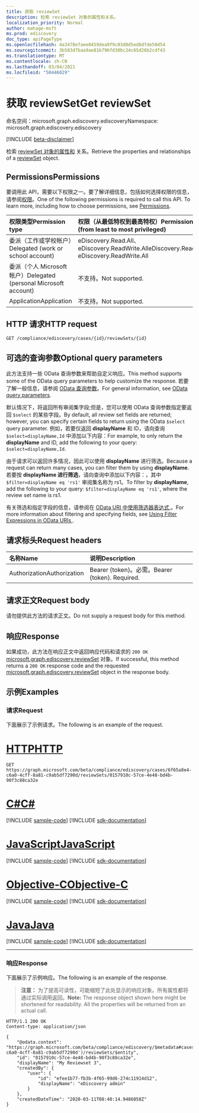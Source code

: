 ```yaml
---
title: 获取 reviewSet
description: 检索 reviewSet 对象的属性和关系。
localization_priority: Normal
author: mahage-msft
ms.prod: ediscovery
doc_type: apiPageType
ms.openlocfilehash: 4a3478e7aee0459dea9f9c03d0d5ed6dfde50d54
ms.sourcegitcommit: 3b583d7baa9ae81b796fd30bc24c65d26b2cdf43
ms.translationtype: MT
ms.contentlocale: zh-CN
ms.lasthandoff: 03/04/2021
ms.locfileid: "50446029"
---
```

# <a name="get-reviewset"></a><span data-ttu-id="7833f-103">获取 reviewSet</span><span class="sxs-lookup"><span data-stu-id="7833f-103">Get reviewSet</span></span>

<span data-ttu-id="7833f-104">命名空间：microsoft.graph.ediscovery.ediscovery</span><span class="sxs-lookup"><span data-stu-id="7833f-104">Namespace: microsoft.graph.ediscovery.ediscovery</span></span>

[!INCLUDE [beta-disclaimer](../../includes/beta-disclaimer.md)]

<span data-ttu-id="7833f-105">检索 [reviewSet 对象的属性和](../resources/ediscovery-reviewset.md) 关系。</span><span class="sxs-lookup"><span data-stu-id="7833f-105">Retrieve the properties and relationships of a [reviewSet](../resources/ediscovery-reviewset.md) object.</span></span>

## <a name="permissions"></a><span data-ttu-id="7833f-106">Permissions</span><span class="sxs-lookup"><span data-stu-id="7833f-106">Permissions</span></span>

<span data-ttu-id="7833f-p101">要调用此 API，需要以下权限之一。要了解详细信息，包括如何选择权限的信息，请参阅[权限](/graph/permissions-reference)。</span><span class="sxs-lookup"><span data-stu-id="7833f-p101">One of the following permissions is required to call this API. To learn more, including how to choose permissions, see [Permissions](/graph/permissions-reference).</span></span>

|<span data-ttu-id="7833f-109">权限类型</span><span class="sxs-lookup"><span data-stu-id="7833f-109">Permission type</span></span>|<span data-ttu-id="7833f-110">权限（从最低特权到最高特权）</span><span class="sxs-lookup"><span data-stu-id="7833f-110">Permissions (from least to most privileged)</span></span>|
|:---|:---|
|<span data-ttu-id="7833f-111">委派（工作或学校帐户）</span><span class="sxs-lookup"><span data-stu-id="7833f-111">Delegated (work or school account)</span></span>|<span data-ttu-id="7833f-112">eDiscovery.Read.All、eDiscovery.ReadWrite.All</span><span class="sxs-lookup"><span data-stu-id="7833f-112">eDiscovery.Read.All, eDiscovery.ReadWrite.All</span></span>|
|<span data-ttu-id="7833f-113">委派（个人 Microsoft 帐户）</span><span class="sxs-lookup"><span data-stu-id="7833f-113">Delegated (personal Microsoft account)</span></span>|<span data-ttu-id="7833f-114">不支持。</span><span class="sxs-lookup"><span data-stu-id="7833f-114">Not supported.</span></span>|
|<span data-ttu-id="7833f-115">Application</span><span class="sxs-lookup"><span data-stu-id="7833f-115">Application</span></span>|<span data-ttu-id="7833f-116">不支持。</span><span class="sxs-lookup"><span data-stu-id="7833f-116">Not supported.</span></span>|

## <a name="http-request"></a><span data-ttu-id="7833f-117">HTTP 请求</span><span class="sxs-lookup"><span data-stu-id="7833f-117">HTTP request</span></span>

<!-- { "blockType": "ignored" } -->

```http
GET /compliance/ediscovery/cases/{id}/reviewSets/{id}
```

## <a name="optional-query-parameters"></a><span data-ttu-id="7833f-118">可选的查询参数</span><span class="sxs-lookup"><span data-stu-id="7833f-118">Optional query parameters</span></span>

<span data-ttu-id="7833f-119">此方法支持一些 OData 查询参数来帮助自定义响应。</span><span class="sxs-lookup"><span data-stu-id="7833f-119">This method supports some of the OData query parameters to help customize the response.</span></span> <span data-ttu-id="7833f-120">若要了解一般信息，请参阅 [OData 查询参数](/graph/query-parameters)。</span><span class="sxs-lookup"><span data-stu-id="7833f-120">For general information, see [OData query parameters](/graph/query-parameters).</span></span>

<span data-ttu-id="7833f-121">默认情况下，将返回所有审阅集字段;但是，您可以使用 OData 查询参数指定要返回 `$select` 的某些字段。</span><span class="sxs-lookup"><span data-stu-id="7833f-121">By default, all review set fields are returned; however, you can specify certain fields to return using the OData `$select` query parameter.</span></span>  <span data-ttu-id="7833f-122">例如，若要仅返回 **displayName** 和 ID，请向查询 `$select=displayName,Id` 中添加以下内容：</span><span class="sxs-lookup"><span data-stu-id="7833f-122">For example, to only return the **displayName** and ID, add the following to your query: `$select=displayName,Id`.</span></span>

<span data-ttu-id="7833f-123">由于请求可以返回许多情况，因此可以使用 **displayName** 进行筛选。</span><span class="sxs-lookup"><span data-stu-id="7833f-123">Because a request can return many cases, you can filter them by using **displayName**.</span></span>  <span data-ttu-id="7833f-124">若要按 **displayName 进行筛选**，请向查询中添加以下内容：，其中 `$filter=displayName eq 'rs1'` 审阅集名称为 rs1。</span><span class="sxs-lookup"><span data-stu-id="7833f-124">To filter by **displayName**, add the following to your query: `$filter=displayName eq 'rs1'`, where the review set name is rs1.</span></span>

<span data-ttu-id="7833f-125">有关筛选和指定字段的信息，请参阅在 [OData URI 中使用筛选器表达式 ](/dynamics-nav/using-filter-expressions-in-odata-uris)。</span><span class="sxs-lookup"><span data-stu-id="7833f-125">For more information about filtering and specifying fields, see [Using Filter Expressions in OData URIs ](/dynamics-nav/using-filter-expressions-in-odata-uris).</span></span>

## <a name="request-headers"></a><span data-ttu-id="7833f-126">请求标头</span><span class="sxs-lookup"><span data-stu-id="7833f-126">Request headers</span></span>

| <span data-ttu-id="7833f-127">名称</span><span class="sxs-lookup"><span data-stu-id="7833f-127">Name</span></span>      |<span data-ttu-id="7833f-128">说明</span><span class="sxs-lookup"><span data-stu-id="7833f-128">Description</span></span>|
|:----------|:----------|
| <span data-ttu-id="7833f-129">Authorization</span><span class="sxs-lookup"><span data-stu-id="7833f-129">Authorization</span></span> | <span data-ttu-id="7833f-p105">Bearer {token}。必需。</span><span class="sxs-lookup"><span data-stu-id="7833f-p105">Bearer {token}. Required.</span></span> |

## <a name="request-body"></a><span data-ttu-id="7833f-132">请求正文</span><span class="sxs-lookup"><span data-stu-id="7833f-132">Request body</span></span>

<span data-ttu-id="7833f-133">请勿提供此方法的请求正文。</span><span class="sxs-lookup"><span data-stu-id="7833f-133">Do not supply a request body for this method.</span></span>

## <a name="response"></a><span data-ttu-id="7833f-134">响应</span><span class="sxs-lookup"><span data-stu-id="7833f-134">Response</span></span>

<span data-ttu-id="7833f-135">如果成功，此方法在响应正文中返回响应代码和请求的 `200 OK` [microsoft.graph.ediscovery.reviewSet](../resources/ediscovery-reviewset.md) 对象。</span><span class="sxs-lookup"><span data-stu-id="7833f-135">If successful, this method returns a `200 OK` response code and the requested [microsoft.graph.ediscovery.reviewSet](../resources/ediscovery-reviewset.md) object in the response body.</span></span>

## <a name="examples"></a><span data-ttu-id="7833f-136">示例</span><span class="sxs-lookup"><span data-stu-id="7833f-136">Examples</span></span>

### <a name="request"></a><span data-ttu-id="7833f-137">请求</span><span class="sxs-lookup"><span data-stu-id="7833f-137">Request</span></span>

<span data-ttu-id="7833f-138">下面展示了示例请求。</span><span class="sxs-lookup"><span data-stu-id="7833f-138">The following is an example of the request.</span></span>

# <a name="http"></a>[<span data-ttu-id="7833f-139">HTTP</span><span class="sxs-lookup"><span data-stu-id="7833f-139">HTTP</span></span>](#tab/http)
<!-- {
  "blockType": "request",
  "name": "get_reviewset"
}-->

```msgraph-interactive
GET https://graph.microsoft.com/beta/compliance/ediscovery/cases/6f65a8e4-c6a0-4cff-8a81-c9ab5df7290d/reviewSets/0157910c-57ce-4e48-bd4b-90f3c88ca32e
```
# <a name="c"></a>[<span data-ttu-id="7833f-140">C#</span><span class="sxs-lookup"><span data-stu-id="7833f-140">C#</span></span>](#tab/csharp)
[!INCLUDE [sample-code](../includes/snippets/csharp/get-reviewset-csharp-snippets.md)]
[!INCLUDE [sdk-documentation](../includes/snippets/snippets-sdk-documentation-link.md)]

# <a name="javascript"></a>[<span data-ttu-id="7833f-141">JavaScript</span><span class="sxs-lookup"><span data-stu-id="7833f-141">JavaScript</span></span>](#tab/javascript)
[!INCLUDE [sample-code](../includes/snippets/javascript/get-reviewset-javascript-snippets.md)]
[!INCLUDE [sdk-documentation](../includes/snippets/snippets-sdk-documentation-link.md)]

# <a name="objective-c"></a>[<span data-ttu-id="7833f-142">Objective-C</span><span class="sxs-lookup"><span data-stu-id="7833f-142">Objective-C</span></span>](#tab/objc)
[!INCLUDE [sample-code](../includes/snippets/objc/get-reviewset-objc-snippets.md)]
[!INCLUDE [sdk-documentation](../includes/snippets/snippets-sdk-documentation-link.md)]

# <a name="java"></a>[<span data-ttu-id="7833f-143">Java</span><span class="sxs-lookup"><span data-stu-id="7833f-143">Java</span></span>](#tab/java)
[!INCLUDE [sample-code](../includes/snippets/java/get-reviewset-java-snippets.md)]
[!INCLUDE [sdk-documentation](../includes/snippets/snippets-sdk-documentation-link.md)]

---


### <a name="response"></a><span data-ttu-id="7833f-144">响应</span><span class="sxs-lookup"><span data-stu-id="7833f-144">Response</span></span>

<span data-ttu-id="7833f-145">下面展示了示例响应。</span><span class="sxs-lookup"><span data-stu-id="7833f-145">The following is an example of the response.</span></span>

> <span data-ttu-id="7833f-p106">**注意：** 为了提高可读性，可能缩短了此处显示的响应对象。所有属性都将通过实际调用返回。</span><span class="sxs-lookup"><span data-stu-id="7833f-p106">**Note:** The response object shown here might be shortened for readability. All the properties will be returned from an actual call.</span></span>

<!-- {
  "blockType": "response",
  "truncated": true,
  "@odata.type": "microsoft.graph.ediscovery.reviewSet"
} -->

```http
HTTP/1.1 200 OK
Content-type: application/json

{
    "@odata.context": "https://graph.microsoft.com/beta/compliance/ediscovery/$metadata#cases('6f65a8e4-c6a0-4cff-8a81-c9ab5df7290d')/reviewSets/$entity",
    "id": "0157910c-57ce-4e48-bd4b-90f3c88ca32e",
    "displayName": "My Reviewset 3",
    "createdBy": {
        "user": {
            "id": "efee1b77-fb3b-4f65-99d6-274c11914d12",
            "displayName": "eDiscovery admin"
        }
    },
    "createdDateTime": "2020-03-11T08:40:14.9486058Z"
}
```

<!-- uuid: 16cd6b66-4b1a-43a1-adaf-3a886856ed98
2019-02-04 14:57:30 UTC -->
<!-- {
  "type": "#page.annotation",
  "description": "Get reviewSet",
  "keywords": "",
  "section": "documentation",
  "tocPath": ""
}-->
